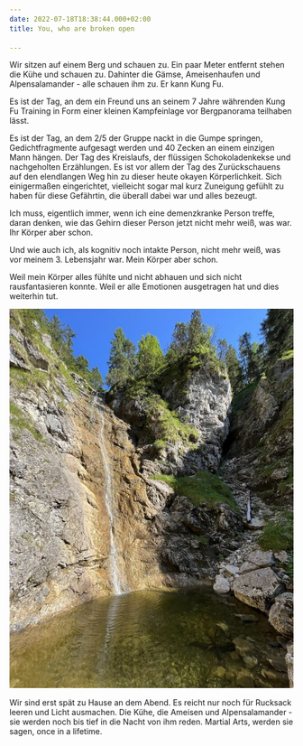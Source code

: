 ```yaml
---
date: 2022-07-18T18:38:44.000+02:00
title: You, who are broken open

---
```

Wir sitzen auf einem Berg und schauen zu. Ein paar Meter entfernt stehen die Kühe und schauen zu. Dahinter die Gämse, Ameisenhaufen und Alpensalamander - alle schauen ihm zu. Er kann Kung Fu.

Es ist der Tag, an dem ein Freund uns an seinem 7 Jahre währenden Kung Fu Training in Form einer kleinen Kampfeinlage vor Bergpanorama teilhaben lässt.

Es ist der Tag, an dem 2/5 der Gruppe nackt in die Gumpe springen, Gedichtfragmente aufgesagt werden und 40 Zecken an einem einzigen Mann hängen. Der Tag des Kreislaufs, der flüssigen Schokoladenkekse und nachgeholten Erzählungen. Es ist vor allem der Tag des Zurückschauens auf den elendlangen Weg hin zu dieser heute okayen Körperlichkeit. Sich einigermaßen eingerichtet, vielleicht sogar mal kurz Zuneigung gefühlt zu haben für diese Gefährtin, die überall dabei war und alles bezeugt.

Ich muss, eigentlich immer, wenn ich eine demenzkranke Person treffe, daran denken, wie das Gehirn dieser Person jetzt nicht mehr weiß, was war. Ihr Körper aber schon.

Und wie auch ich, als kognitiv noch intakte Person, nicht mehr weiß, was vor meinem 3. Lebensjahr war. Mein Körper aber schon.

Weil mein Körper alles fühlte und nicht abhauen und sich nicht rausfantasieren konnte. Weil er alle Emotionen ausgetragen hat und dies  weiterhin tut.

![](/uploads/signal-2022-07-17-21-31-28-428-1.jpg)

Wir sind erst spät zu Hause an dem Abend. Es reicht nur noch für Rucksack leeren und Licht ausmachen. Die Kühe, die Ameisen und Alpensalamander - sie werden noch bis tief in die Nacht von ihm reden. Martial Arts, werden sie sagen, once in a lifetime.